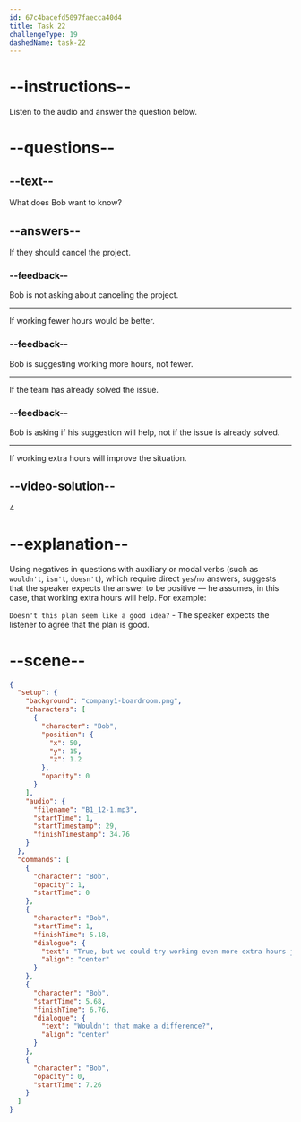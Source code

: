 ```yaml
---
id: 67c4bacefd5097faecca40d4
title: Task 22
challengeType: 19
dashedName: task-22
---
```


<!-- (Audio) Bob: True, but we could try working even more extra hours just for this project. Wouldn't that make a difference? -->

# --instructions--

Listen to the audio and answer the question below.

# --questions--

## --text--

What does Bob want to know?  

## --answers--

If they should cancel the project.  

### --feedback--

Bob is not asking about canceling the project.  

---

If working fewer hours would be better.  

### --feedback--

Bob is suggesting working more hours, not fewer.  

---

If the team has already solved the issue.  

### --feedback--

Bob is asking if his suggestion will help, not if the issue is already solved.  

---

If working extra hours will improve the situation.  

## --video-solution--

4  

# --explanation--

Using negatives in questions with auxiliary or modal verbs (such as `wouldn't`, `isn't`, `doesn't`), which require direct `yes`/`no` answers, suggests that the speaker expects the answer to be positive — he assumes, in this case, that working extra hours will help. For example:

`Doesn't this plan seem like a good idea?` - The speaker expects the listener to agree that the plan is good.

# --scene--

```json
{
  "setup": {
    "background": "company1-boardroom.png",
    "characters": [
      {
        "character": "Bob",
        "position": {
          "x": 50,
          "y": 15,
          "z": 1.2
        },
        "opacity": 0
      }
    ],
    "audio": {
      "filename": "B1_12-1.mp3",
      "startTime": 1,
      "startTimestamp": 29,
      "finishTimestamp": 34.76
    }
  },
  "commands": [
    {
      "character": "Bob",
      "opacity": 1,
      "startTime": 0
    },
    {
      "character": "Bob",
      "startTime": 1,
      "finishTime": 5.18,
      "dialogue": {
        "text": "True, but we could try working even more extra hours just for this project.",
        "align": "center"
      }
    },
    {
      "character": "Bob",
      "startTime": 5.68,
      "finishTime": 6.76,
      "dialogue": {
        "text": "Wouldn't that make a difference?",
        "align": "center"
      }
    },
    {
      "character": "Bob",
      "opacity": 0,
      "startTime": 7.26
    }
  ]
}
```
